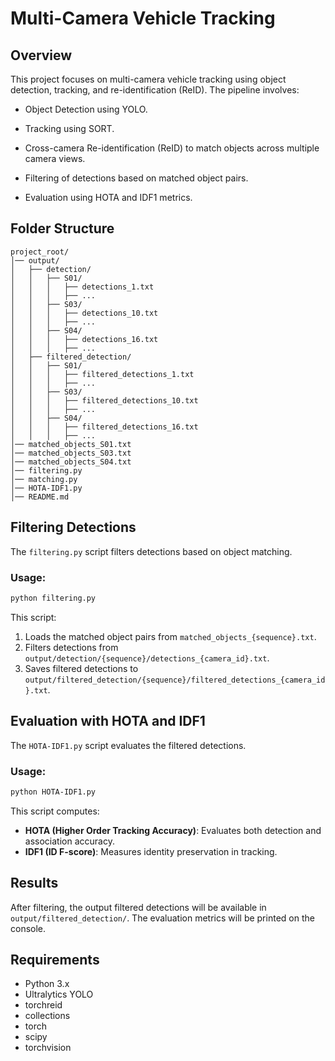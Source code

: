 # Multi-Camera Vehicle Tracking

## Overview
This project focuses on multi-camera vehicle tracking using object detection, tracking, and re-identification (ReID). The pipeline involves:

- Object Detection using YOLO.

- Tracking using SORT.

- Cross-camera Re-identification (ReID) to match objects across multiple camera views.

- Filtering of detections based on matched object pairs.

- Evaluation using HOTA and IDF1 metrics.

## Folder Structure
```
project_root/
│── output/
│   ├── detection/
│   │   ├── S01/
│   │   │   ├── detections_1.txt
│   │   │   ├── ...
│   │   ├── S03/
│   │   │   ├── detections_10.txt
│   │   │   ├── ...
│   │   ├── S04/
│   │   │   ├── detections_16.txt
│   │   │   ├── ...
│   ├── filtered_detection/
│   │   ├── S01/
│   │   │   ├── filtered_detections_1.txt
│   │   │   ├── ...
│   │   ├── S03/
│   │   │   ├── filtered_detections_10.txt
│   │   │   ├── ...
│   │   ├── S04/
│   │   │   ├── filtered_detections_16.txt
│   │   │   ├── ...
│── matched_objects_S01.txt
│── matched_objects_S03.txt
│── matched_objects_S04.txt
│── filtering.py
│── matching.py
│── HOTA-IDF1.py
│── README.md
```


## Filtering Detections
The `filtering.py` script filters detections based on object matching.

### Usage:
```bash
python filtering.py
```
This script:
1. Loads the matched object pairs from `matched_objects_{sequence}.txt`.
2. Filters detections from `output/detection/{sequence}/detections_{camera_id}.txt`.
3. Saves filtered detections to `output/filtered_detection/{sequence}/filtered_detections_{camera_id}.txt`.

## Evaluation with HOTA and IDF1
The `HOTA-IDF1.py` script evaluates the filtered detections.

### Usage:
```bash
python HOTA-IDF1.py
```
This script computes:
- **HOTA (Higher Order Tracking Accuracy)**: Evaluates both detection and association accuracy.
- **IDF1 (ID F-score)**: Measures identity preservation in tracking.

## Results
After filtering, the output filtered detections will be available in `output/filtered_detection/`. The evaluation metrics will be printed on the console.

## Requirements
- Python 3.x
- Ultralytics YOLO
- torchreid
- collections
- torch
- scipy
- torchvision

